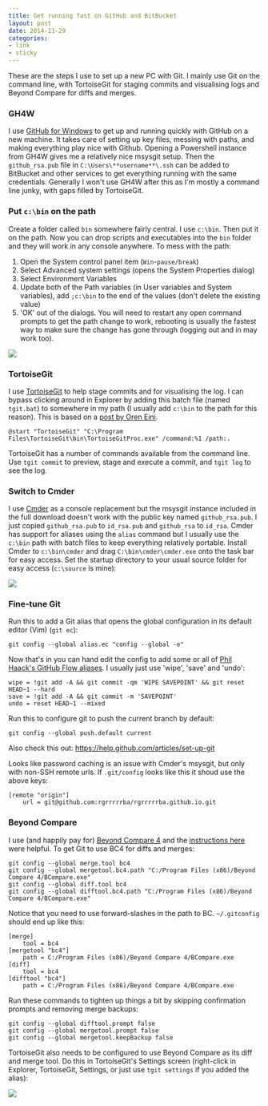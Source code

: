 ```yaml
---
title: Get running fast on GitHub and BitBucket
layout: post
date: 2014-11-29
categories: 
- link
- sticky
---
```


These are the steps I use to set up a new PC with Git. I mainly use Git on the command line, with TortoiseGit for staging commits and visualising logs and Beyond Compare for diffs and merges.

### GH4W
I use [GitHub for Windows](http://windows.github.com/) to get up and running quickly with GitHub on a new machine. It takes care of setting up key files, messing with paths, and making everything play nice with Github. Opening a Powershell instance from GH4W gives me a relatively nice msysgit setup. Then the `github_rsa.pub` file in `C:\Users\**username**\.ssh` can be added to BitBucket and other services to get everything running with the same credentials. Generally I won't use GH4W after this as I'm mostly a command line junky, with gaps filled by TortoiseGit.


### Put `c:\bin` on the path
Create a folder called `bin` somewhere fairly central. I use `c:\bin`. Then put it on the path. Now you can drop scripts and executables into the `bin` folder and they will work in any console anywhere. To mess with the path:

1. Open the System control panel item (`Win`-`pause/break`)
2. Select Advanced system settings (opens the System Properties dialog)
3. Select Environment Variables
4. Update both of the Path variables (in User variables and System variables), add `;c:\bin` to the end of the values (don't delete the existing value)
5. 'OK' out of the dialogs. You will need to restart any open command prompts to get the path change to work, rebooting is usually the fastest way to make sure the change has gone through (logging out and in may work too).

![](http://i.imgur.com/hWvTzkl.png)


### TortoiseGit
I use [TortoiseGit](code.google.com/p/tortoisegit) to help stage commits and for visualising the log. I can bypass clicking around in Explorer by adding this batch file (named `tgit.bat`) to somewhere in my path (I usually add `c:\bin` to the path for this reason). This is based on a [post by Oren Eini](http://ayende.com/blog/4749/executing-tortoisegit-from-the-command-line).

	@start "TortoiseGit" "C:\Program Files\TortoiseGit\bin\TortoiseGitProc.exe" /command:%1 /path:.

TortoiseGit has a number of commands available from the command line. Use `tgit commit` to preview, stage and execute a commit, and `tgit log` to see the log.


### Switch to Cmder
I use [Cmder](http://bliker.github.io/cmder/) as a console replacement but the msysgit instance included in the full download doesn't work with the public key named `github_rsa.pub`. I just copied `github_rsa.pub` to `id_rsa.pub` and `github_rsa` to `id_rsa`. Cmder has support for aliases using the `alias` command but I usually use the `c:\bin` path with batch files to keep everything relatively portable. Install Cmder to `c:\bin\cmder` and drag `C:\bin\cmder\cmder.exe` onto the task bar for easy access. Set the startup directory to your usual source folder for easy access (`c:\source` is mine):

![](http://i.imgur.com/22KOl45.png)


### Fine-tune Git
Run this to add a Git alias that opens the global configuration in its default editor (Vim) (`git ec`):

	git config --global alias.ec "config --global -e"

Now that's in you can hand edit the config to add some or all of [Phil Haack's GitHub Flow aliases](http://haacked.com/archive/2014/07/28/github-flow-aliases/). I usually just use 'wipe', 'save' and 'undo':

	wipe = !git add -A && git commit -qm 'WIPE SAVEPOINT' && git reset HEAD~1 --hard
	save = !git add -A && git commit -m 'SAVEPOINT'
	undo = reset HEAD~1 --mixed

Run this to configure git to push the current branch by default:

	git config --global push.default current

Also check this out: <https://help.github.com/articles/set-up-git>

Looks like password caching is an issue with Cmder's msysgit, but only with non-SSH remote urls. If `.git/config` looks like this it shoud use the above keys:

	[remote "origin"]
		url = git@github.com:rgrrrrrba/rgrrrrrba.github.io.git


### Beyond Compare
I use (and happily pay for) [Beyond Compare 4](http://www.scootersoftware.com/moreinfo.php) and the [instructions here](http://www.scootersoftware.com/support.php?zz=kb_vcs) were helpful. To get Git to use BC4 for diffs and merges:

	git config --global merge.tool bc4
	git config --global mergetool.bc4.path "C:/Program Files (x86)/Beyond Compare 4/BCompare.exe"                 
	git config --global diff.tool bc4
	git config --global difftool.bc4.path "C:/Program Files (x86)/Beyond Compare 4/BCompare.exe"                 

Notice that you need to use forward-slashes in the path to BC. `~/.gitconfig` should end up like this:

	[merge]
		tool = bc4
	[mergetool "bc4"]
		path = C:/Program Files (x86)/Beyond Compare 4/BCompare.exe
	[diff]
		tool = bc4
	[difftool "bc4"]
		path = C:/Program Files (x86)/Beyond Compare 4/BCompare.exe

Run these commands to tighten up things a bit by skipping confirmation prompts and removing merge backups:

	git config --global difftool.prompt false
	git config --global mergetool.prompt false
	git config --global mergetool.keepBackup false

TortoiseGit also needs to be configured to use Beyond Compare as its diff and merge tool. Do this in TortoiseGit's Settings screen (right-click in Explorer, TortoiseGit, Settings, or just use `tgit settings` if you added the alias):

![](http://i.imgur.com/fhkbebQ.png)


